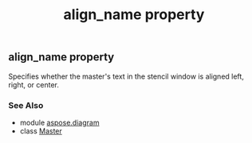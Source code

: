 ﻿---
title: align_name property
second_title: Aspose.Diagram for Python via .NET API References
description: 
type: docs
weight: 40
url: /python-net/aspose.diagram/master/align_name/
is_root: false
---

## align_name property


Specifies whether the master's text in the stencil window is aligned left, right, or center.

### See Also
* module [aspose.diagram](../../)
* class [Master](/diagram/python-net/aspose.diagram/master)
